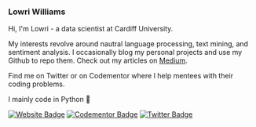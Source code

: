 ### Lowri Williams

Hi, I'm Lowri - a data scientist at Cardiff University. 

My interests revolve around nautral language processing, text mining, and sentiment analysis. I occasionally blog my personal projects and use my Github to repo them. Check out my articles on [Medium](https://medium.com/@lowri.a.williams).

Find me on Twitter or on Codementor where I help mentees with their coding problems.

I mainly code in Python 🐍


[![Website Badge](https://img.shields.io/badge/My%20site-Lowri%20Williams-lightgrey)](https://lowriwilliams.github.io/)
[![Codementor Badge](https://img.shields.io/badge/Codementor-lowriawilliams-lightgrey)](https://www.codementor.io/@lowriawilliams)
[![Twitter Badge](https://img.shields.io/twitter/follow/Lowri_Williams)](https://twitter.com/Lowri_Williams)
